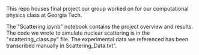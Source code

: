 This repo houses final project our group worked on for our computational physics 
class at Georgia Tech. 

The "Scattering.ipynb" notebook contains the project overview and results. The 
code we wrote to simulate nuclear scattering is in the "scattering_class.py" file.
The experimental data we referenced has been transcribed manually in Scattering_Data.txt".
